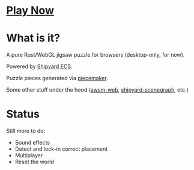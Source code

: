 # [Play Now](https://dakom.github.io/jigsaw-puzzle)

# What is it?

A pure Rust/WebGL jigsaw puzzle for browsers (desktop-only, for now).

Powered by [Shipyard ECS](https://github.com/leudz/shipyard). 

Puzzle pieces generated via [piecemaker](https://github.com/jkenlooper/piecemaker). 

Some other stuff under the hood ([awsm-web](https://github.com/dakom/awsm-web), [shipyard-scenegraph](https://github.com/dakom/shipyard-scenegraph), etc.)

# Status

Still more to do:

* Sound effects
* Detect and lock-in correct placement
* Multiplayer
* Reset the world
